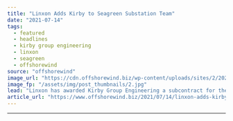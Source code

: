 ```yaml
---
title: "Linxon Adds Kirby to Seagreen Substation Team"
date: "2021-07-14"
tags: 
  - featured
  - headlines
  - kirby group engineering
  - linxon
  - seagreen
  - offshorewind
source: "offshorewind"
image_url: "https://cdn.offshorewind.biz/wp-content/uploads/sites/2/2021/07/13100008/The-V164-10.0-MW%E2%84%A2-model-by-Vestas.jpg"
image_fp: "/assets/img/post_thumbnails/2.jpg"
lead: "Linxon has awarded Kirby Group Engineering a subcontract for the onshore substation mechanical and"
article_url: "https://www.offshorewind.biz/2021/07/14/linxon-adds-kirby-to-seagreen-substation-team/"
---
```


---
